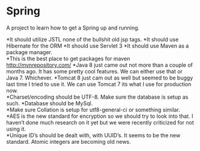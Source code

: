 # Spring
A project to learn how to get a Spring up and running.  


*It should utilize JSTL none of the bullshit old jsp tags. 
*It should use Hibernate for the ORM
*It should use Servlet 3
*It should use Maven as a package manager.  
*This is the best place to get packages for maven http://mvnrepository.com/
*Java 8 just came out not more than a couple of months ago.  It has some pretty cool features.  We can either use that or Java 7.  Whichever. 
*Tomcat 8 just cam out as well but seemed to be buggy last time I tried to use it.  We can use Tomcat 7  its what I use for production now.  
*Charset/encoding should be UTF-8.  Make sure the database is setup as such. 
*Database should be MySql.  
*Make sure Collation is setup for utf8-general-ci or something similar.  
*AES is the new standard for encryption so we should try to look into that.  I haven’t done much research on it yet but we were recently criticized for not using it.  
*Unique ID’s should be dealt with, with UUID’s.  It seems to be the new standard.  Atomic integers are becoming old news.  
